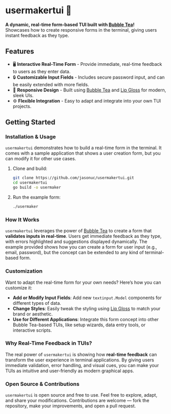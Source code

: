 # **usermakertui** 🚀

**A dynamic, real-time form-based TUI built with [Bubble Tea](https://github.com/charmbracelet/bubbletea)!**  
Showcases how to create responsive forms in the terminal, giving users instant feedback as they type.

## **Features**

- 🖥️ **Interactive Real-Time Form** - Provide immediate, real-time feedback to users as they enter data.
- 🔒 **Customizable Input Fields** - Includes secure password input, and can be easily extended with more fields.
- 🎨 **Responsive Design** - Built using [Bubble Tea](https://github.com/charmbracelet/bubbletea) and [Lip Gloss](https://github.com/charmbracelet/lipgloss) for modern, sleek UIs.
- ⚙️ **Flexible Integration** - Easy to adapt and integrate into your own TUI projects.

## **Getting Started**

### **Installation & Usage**

`usermakertui` demonstrates how to build a real-time form in the terminal. It comes with a sample application that shows a user creation form, but you can modify it for other use cases.

1. Clone and build:

    ```bash
    git clone https://github.com/jasonuc/usermakertui.git
    cd usermakertui
    go build -o usermaker
    ```

2. Run the example form:

    ```bash
    ./usermaker
    ```

### **How It Works**

`usermakertui` leverages the power of [Bubble Tea](https://github.com/charmbracelet/bubbletea) to create a form that **validates inputs in real-time**. Users get immediate feedback as they type, with errors highlighted and suggestions displayed dynamically. The example provided shows how you can create a form for user input (e.g., email, password), but the concept can be extended to any kind of terminal-based form.

### **Customization**

Want to adapt the real-time form for your own needs? Here’s how you can customize it:

- **Add or Modify Input Fields**: Add new `textinput.Model` components for different types of data.
- **Change Styles**: Easily tweak the styling using [Lip Gloss](https://github.com/charmbracelet/lipgloss) to match your brand or aesthetic.
- **Use for Different Applications**: Integrate this form concept into other Bubble Tea-based TUIs, like setup wizards, data entry tools, or interactive scripts.

### **Why Real-Time Feedback in TUIs?**

The real power of `usermakertui` is showing how **real-time feedback** can transform the user experience in terminal applications. By giving users immediate validation, error handling, and visual cues, you can make your TUIs as intuitive and user-friendly as modern graphical apps.

### **Open Source & Contributions**

`usermakertui` is open source and free to use. Feel free to explore, adapt, and share your modifications. Contributions are welcome — fork the repository, make your improvements, and open a pull request.
